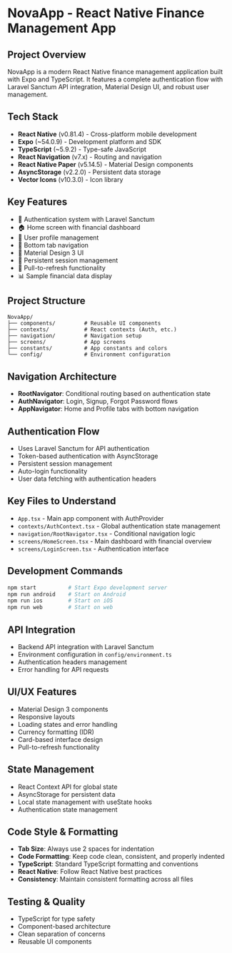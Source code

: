 # NovaApp - React Native Finance Management App

## Project Overview
NovaApp is a modern React Native finance management application built with Expo and TypeScript. It features a complete authentication flow with Laravel Sanctum API integration, Material Design UI, and robust user management.

## Tech Stack
- **React Native** (v0.81.4) - Cross-platform mobile development
- **Expo** (~54.0.9) - Development platform and SDK
- **TypeScript** (~5.9.2) - Type-safe JavaScript
- **React Navigation** (v7.x) - Routing and navigation
- **React Native Paper** (v5.14.5) - Material Design components
- **AsyncStorage** (v2.2.0) - Persistent data storage
- **Vector Icons** (v10.3.0) - Icon library

## Key Features
- 🔐 Authentication system with Laravel Sanctum
- 🏠 Home screen with financial dashboard
- 👤 User profile management
- 📱 Bottom tab navigation
- 🎨 Material Design 3 UI
- 💾 Persistent session management
- 🔄 Pull-to-refresh functionality
- 📊 Sample financial data display

## Project Structure
```
NovaApp/
├── components/         # Reusable UI components
├── contexts/           # React contexts (Auth, etc.)
├── navigation/         # Navigation setup
├── screens/            # App screens
├── constants/          # App constants and colors
└── config/             # Environment configuration
```

## Navigation Architecture
- **RootNavigator**: Conditional routing based on authentication state
- **AuthNavigator**: Login, Signup, Forgot Password flows
- **AppNavigator**: Home and Profile tabs with bottom navigation

## Authentication Flow
- Uses Laravel Sanctum for API authentication
- Token-based authentication with AsyncStorage
- Persistent session management
- Auto-login functionality
- User data fetching with authentication headers

## Key Files to Understand
- `App.tsx` - Main app component with AuthProvider
- `contexts/AuthContext.tsx` - Global authentication state management
- `navigation/RootNavigator.tsx` - Conditional navigation logic
- `screens/HomeScreen.tsx` - Main dashboard with financial overview
- `screens/LoginScreen.tsx` - Authentication interface

## Development Commands
```bash
npm start          # Start Expo development server
npm run android    # Start on Android
npm run ios        # Start on iOS
npm run web        # Start on web
```

## API Integration
- Backend API integration with Laravel Sanctum
- Environment configuration in `config/environment.ts`
- Authentication headers management
- Error handling for API requests

## UI/UX Features
- Material Design 3 components
- Responsive layouts
- Loading states and error handling
- Currency formatting (IDR)
- Card-based interface design
- Pull-to-refresh functionality

## State Management
- React Context API for global state
- AsyncStorage for persistent data
- Local state management with useState hooks
- Authentication state management

## Code Style & Formatting
- **Tab Size**: Always use 2 spaces for indentation
- **Code Formatting**: Keep code clean, consistent, and properly indented
- **TypeScript**: Standard TypeScript formatting and conventions
- **React Native**: Follow React Native best practices
- **Consistency**: Maintain consistent formatting across all files

## Testing & Quality
- TypeScript for type safety
- Component-based architecture
- Clean separation of concerns
- Reusable UI components